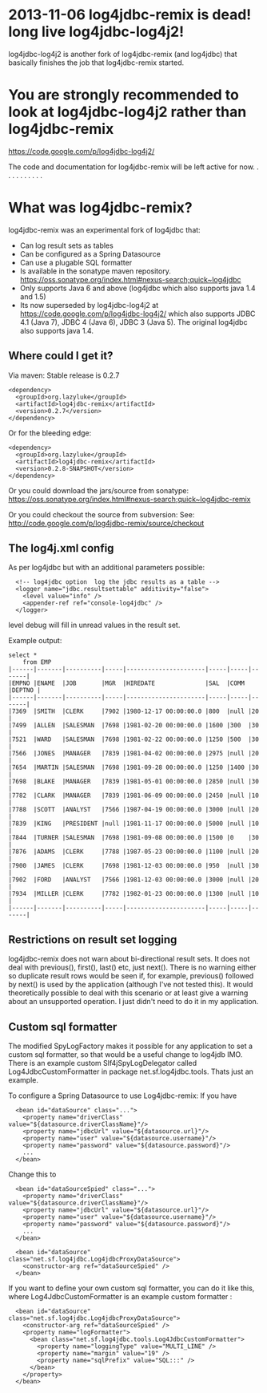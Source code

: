 # 2013-11-06 log4jdbc-remix is dead! long live log4jdbc-log4j2! #

log4jdbc-log4j2 is another fork of log4jdbc-remix (and log4jdbc) that basically finishes the job that log4jdbc-remix started.

# You are strongly recommended to look at log4jdbc-log4j2 rather than log4jdbc-remix #

https://code.google.com/p/log4jdbc-log4j2/

The code and documentation for log4jdbc-remix will be left active for now.
.
.
.
.
.
.
.
.
.
.


# What was log4jdbc-remix? #

log4jdbc-remix was an experimental fork of log4jdbc that:
  * Can log result sets as tables
  * Can be configured as a Spring Datasource
  * Can use a plugable SQL formatter
  * Is available in the sonatype maven repository. https://oss.sonatype.org/index.html#nexus-search;quick~log4jdbc
  * Only supports Java 6 and above (log4jdbc which also supports java 1.4 and 1.5)
  * Its now superseded by log4jdbc-log4j2 at https://code.google.com/p/log4jdbc-log4j2/ which also supports JDBC 4.1 (Java 7), JDBC 4 (Java 6), JDBC 3 (Java 5). The original log4jdbc also supports java 1.4.



## Where could I get it? ##

Via maven:
Stable release is 0.2.7
```
<dependency>
  <groupId>org.lazyluke</groupId>
  <artifactId>log4jdbc-remix</artifactId>
  <version>0.2.7</version>
</dependency>
```
Or for the bleeding edge:
```
<dependency>
  <groupId>org.lazyluke</groupId>
  <artifactId>log4jdbc-remix</artifactId>
  <version>0.2.8-SNAPSHOT</version>
</dependency>
```


Or you could download the jars/source from sonatype: https://oss.sonatype.org/index.html#nexus-search;quick~log4jdbc-remix

Or you could checkout the source from subversion: See: http://code.google.com/p/log4jdbc-remix/source/checkout

## The log4j.xml config ##

As per log4jdbc but with an additional parameters possible:
```
  <!-- log4jdbc option  log the jdbc results as a table --> 
  <logger name="jdbc.resultsettable" additivity="false"> 
    <level value="info" /> 
    <appender-ref ref="console-log4jdbc" /> 
  </logger> 
```
level debug will fill in unread values in the result set.

Example output:
```
select *
	from EMP
|------|-------|----------|-----|----------------------|-----|-----|-------|
|EMPNO |ENAME  |JOB       |MGR  |HIREDATE              |SAL  |COMM |DEPTNO |
|------|-------|----------|-----|----------------------|-----|-----|-------|
|7369  |SMITH  |CLERK     |7902 |1980-12-17 00:00:00.0 |800  |null |20     |
|7499  |ALLEN  |SALESMAN  |7698 |1981-02-20 00:00:00.0 |1600 |300  |30     |
|7521  |WARD   |SALESMAN  |7698 |1981-02-22 00:00:00.0 |1250 |500  |30     |
|7566  |JONES  |MANAGER   |7839 |1981-04-02 00:00:00.0 |2975 |null |20     |
|7654  |MARTIN |SALESMAN  |7698 |1981-09-28 00:00:00.0 |1250 |1400 |30     |
|7698  |BLAKE  |MANAGER   |7839 |1981-05-01 00:00:00.0 |2850 |null |30     |
|7782  |CLARK  |MANAGER   |7839 |1981-06-09 00:00:00.0 |2450 |null |10     |
|7788  |SCOTT  |ANALYST   |7566 |1987-04-19 00:00:00.0 |3000 |null |20     |
|7839  |KING   |PRESIDENT |null |1981-11-17 00:00:00.0 |5000 |null |10     |
|7844  |TURNER |SALESMAN  |7698 |1981-09-08 00:00:00.0 |1500 |0    |30     |
|7876  |ADAMS  |CLERK     |7788 |1987-05-23 00:00:00.0 |1100 |null |20     |
|7900  |JAMES  |CLERK     |7698 |1981-12-03 00:00:00.0 |950  |null |30     |
|7902  |FORD   |ANALYST   |7566 |1981-12-03 00:00:00.0 |3000 |null |20     |
|7934  |MILLER |CLERK     |7782 |1982-01-23 00:00:00.0 |1300 |null |10     |
|------|-------|----------|-----|----------------------|-----|-----|-------|
```

## Restrictions on result set logging ##
log4jdbc-remix does not warn about bi-directional result sets. It does
not deal with previous(), first(), last() etc, just next(). There is
no warning either so duplicate result rows would be seen if, for
example, previous() followed by next() is used by the application
(although I've not tested this). It would theoretically possible to
deal with this scenario or at least give a warning about an
unsupported operation. I just didn't need to do it in my application.

## Custom sql formatter ##
The modified SpyLogFactory makes it possible for any
application to set a  custom sql formatter, so that would be a useful change to log4jdb IMO.
There is an example custom Slf4jSpyLogDelegator called Log4JdbcCustomFormatter in package net.sf.log4jdbc.tools. Thats just an example.

To configure a Spring Datasource to use Log4jdbc-remix: If you have

```
  <bean id="dataSource" class="...">
    <property name="driverClass" value="${datasource.driverClassName}"/>
    <property name="jdbcUrl" value="${datasource.url}"/>
    <property name="user" value="${datasource.username}"/>
    <property name="password" value="${datasource.password}"/>
    ...
  </bean>
```
Change this to
```
  <bean id="dataSourceSpied" class="...">
    <property name="driverClass" value="${datasource.driverClassName}"/>
    <property name="jdbcUrl" value="${datasource.url}"/>
    <property name="user" value="${datasource.username}"/>
    <property name="password" value="${datasource.password}"/>
    ...
  </bean>

  <bean id="dataSource" class="net.sf.log4jdbc.Log4jdbcProxyDataSource">
    <constructor-arg ref="dataSourceSpied" />
  </bean>
```

If you want to define your own custom sql formatter, you can do it like this, where Log4JdbcCustomFormatter is an example custom formatter :
```
  <bean id="dataSource" class="net.sf.log4jdbc.Log4jdbcProxyDataSource">
    <constructor-arg ref="dataSourceSpied" />
    <property name="logFormatter"> 
      <bean class="net.sf.log4jdbc.tools.Log4JdbcCustomFormatter"> 
        <property name="loggingType" value="MULTI_LINE" /> 
        <property name="margin" value="19" /> 
        <property name="sqlPrefix" value="SQL:::" /> 
      </bean> 
    </property> 
  </bean>
```